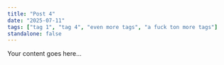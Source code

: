 ```yaml
---
title: "Post 4"
date: "2025-07-11"
tags: ["tag 1", "tag 4", "even more tags", "a fuck ton more tags"]
standalone: false
---
```


Your content goes here...
